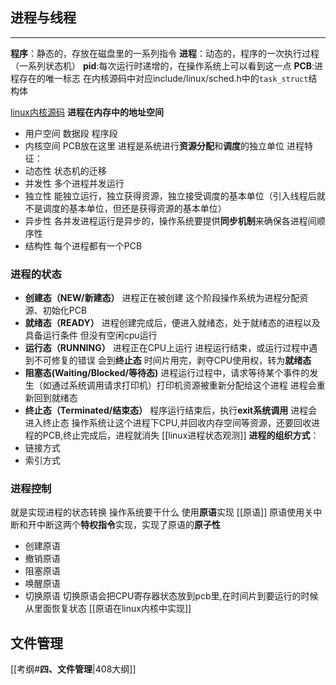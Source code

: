 
## 进程与线程
---
**程序**：静态的，存放在磁盘里的一系列指令
**进程**：动态的，程序的一次执行过程（一系列状态机）
**pid**:每次运行时递增的，在操作系统上可以看到这一点
**PCB**:进程存在的唯一标志 在内核源码中对应include/linux/sched.h中的`task_struct`结构体

[linux内核源码](https://mirrors.edge.kernel.org/pub/linux/kernel/)
**进程在内存中的地址空间**
- 用户空间 数据段 程序段
- 内核空间 PCB放在这里
进程是系统进行**资源分配**和**调度**的独立单位
进程特征：
- 动态性 状态机的迁移
- 并发性 多个进程并发运行
- 独立性 能独立运行，独立获得资源，独立接受调度的基本单位（引入线程后就不是调度的基本单位，但还是获得资源的基本单位）
- 异步性 各并发进程运行是异步的，操作系统要提供**同步机制**来确保各进程间顺序性
- 结构性 每个进程都有一个PCB
### 进程的状态
- **创建态（NEW/新建态）** 进程正在被创建 这个阶段操作系统为进程分配资源、初始化PCB
- **就绪态（READY）** 进程创建完成后，便进入就绪态，处于就绪态的进程以及具备运行条件 但没有空闲cpu运行
- **运行态（RUNNING）** 进程正在CPU上运行 进程运行结束，或运行过程中遇到不可修复的错误 会到**终止态** 时间片用完，剥夺CPU使用权，转为**就绪态**
- **阻塞态(Waiting/Blocked/等待态)** 进程运行过程中，请求等待某个事件的发生（如通过系统调用请求打印机）打印机资源被重新分配给这个进程 进程会重新回到就绪态
- **终止态（Terminated/结束态）** 程序运行结束后，执行**exit系统调用** 进程会进入终止态 操作系统让这个进程下CPU,并回收内存空间等资源，还要回收进程的PCB,终止完成后，进程就消失
[[linux进程状态观测]] 
**进程的组织方式**：
- 链接方式
- 索引方式
### 进程控制
就是实现进程的状态转换 操作系统要干什么
使用**原语**实现 [[原语]]
原语使用关中断和开中断这两个**特权指令**实现，实现了原语的**原子性**
- 创建原语
- 撤销原语
- 阻塞原语
- 唤醒原语
- 切换原语
切换原语会把CPU寄存器状态放到pcb里,在时间片到要运行的时候从里面恢复状态
[[原语在linux内核中实现]]
## 文件管理
[[考纲#**四、文件管理**|408大纲]]
